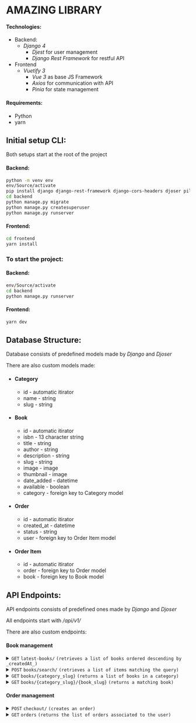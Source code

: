 # AMAZING LIBRARY

#### Technologies:

- Backend:
  - _Django 4_
    - _Djest_ for user management
    - _Django Rest Framework_ for restful API
- Frontend
  - _Vuetify 3_
    - _Vue 3_ as base JS Framework
    - _Axios_ for communication with API
    - _Pinia_ for state management

#### Requirements:

- Python
- yarn

## Initial setup CLI:

Both setups start at the root of the project

#### Backend:

```sh
python -m venv env
env/Source/activate
pip install django django-rest-framework django-cors-headers djoser pillow
cd backend
python manage.py migrate
python manage.py createsuperuser
python manage.py runserver
```

#### Frontend:

```sh
cd frontend
yarn install
```

### To start the project:

#### Backend:

```sh
env/Source/activate
cd backend
python manage.py runserver
```

#### Frontend:

```sh
yarn dev
```

## Database Structure:

Database consists of predefined models made by _Django_ and _Djoser_

There are also custom models made:

- #### Category

  - id - automatic itirator
  - name - string
  - slug - string

- #### Book

  - id - automatic itirator
  - isbn - 13 character string
  - title - string
  - author - string
  - description - string
  - slug - string
  - image - image
  - thumbnail - image
  - date_added - datetime
  - available - boolean
  - category - foreign key to Category model

- #### Order

  - id - automatic itirator
  - created_at - datetime
  - status - string
  - user - foreign key to Order Item model

- #### Order Item
  - id - automatic itirator
  - order - foreign key to Order model
  - book - foreign key to Book model

## API Endpoints:

API endpoints consists of predefined ones made by _Django_ and _Djoser_

All endpoints start with _/api/v1/_

There are also custom endpoints:

#### Book management

<details>
 <summary><code>GET</code> <code>latest-books/</code> <code>(retrieves a list of books ordered descending by _createdAt_)</code></summary>

##### Parameters

> | name | type     | data type | description |
> | ---- | -------- | --------- | ----------- |
> | None | required | N/A       | N/A         |

</details>

<details>
 <summary><code>POST</code> <code>books/search/</code> <code>(retrieves a list of items matching the query)</code></summary>

##### Parameters

> | name  | type     | data type | description                      |
> | ----- | -------- | --------- | -------------------------------- |
> | query | required | string    | Search string to filter books by |

</details>

<details>
 <summary><code>GET</code> <code>books/{category_slug}</code> <code>(returns a list of books in a category)</code></summary>

##### Parameters

> | name | type     | data type | description |
> | ---- | -------- | --------- | ----------- |
> | None | required | N/A       | N/A         |

</details>

<details>
 <summary><code>GET</code> <code>books/{category_slug}/{book_slug}</code> <code>(returns a matching book)</code></summary>

##### Parameters

> | name | type     | data type | description |
> | ---- | -------- | --------- | ----------- |
> | None | required | N/A       | N/A         |

</details>

#### Order management

<details>
 <summary><code>POST</code> <code>checkout/</code> <code>(creates an order)</code></summary>

##### Parameters

> | name  | type     | data type   | description                        |
> | ----- | -------- | ----------- | ---------------------------------- |
> | items | required | array<Book> | Array of book items as order items |

</details>

<details>
 <summary><code>GET</code> <code>orders</code> <code>(returns the list of orders associated to the user)</code></summary>

##### Parameters

> | name | type     | data type | description |
> | ---- | -------- | --------- | ----------- |
> | None | required | N/A       | N/A         |

</details>
